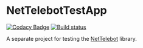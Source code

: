 # NetTelebotTestApp

[![Codacy Badge](https://api.codacy.com/project/badge/Grade/775fd309ba3544b984f86f2dd77a26b3)](https://www.codacy.com/app/vertigra/NetTelebotTestApp?utm_source=github.com&amp;utm_medium=referral&amp;utm_content=vertigra/NetTelebotTestApp&amp;utm_campaign=Badge_Grade)
[![Build status](https://ci.appveyor.com/api/projects/status/s5u465p35vudiuol?svg=true)](https://ci.appveyor.com/project/vertigra/nettelebottestapp)

A separate project for testing the [NetTelebot](https://github.com/themehrdad/NetTelebot) library.
